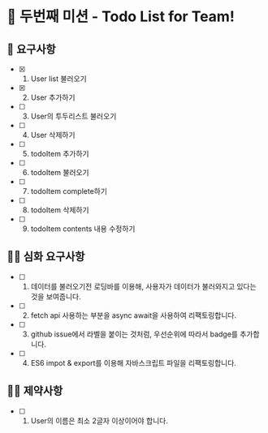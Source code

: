 # 🚀 두번째 미션 - Todo List for Team!

## 🎯 요구사항

- [X] 1. User list 불러오기
- [X] 2. User 추가하기
- [ ] 3. User의 투두리스트 불러오기
- [ ] 4. User 삭제하기
- [ ] 5. todoItem 추가하기
- [ ] 6. todoItem 불러오기
- [ ] 7. todoItem complete하기
- [ ] 8. todoItem 삭제하기
- [ ] 9. todoItem contents 내용 수정하기


## 🎯🎯 심화 요구사항

- [ ] 1. 데이터를 불러오기전 로딩바를 이용해, 사용자가 데이터가 불러와지고 있다는 것을 보여줍니다.
- [ ] 2. fetch api 사용하는 부분을 async await을 사용하여 리팩토링합니다.
- [ ] 3. github issue에서 라벨을 붙이는 것처럼, 우선순위에 따라서 badge를 추가합니다.
- [ ] 4. ES6 impot & export를 이용해 자바스크립트 파일을 리팩토링합니다.

## 🕵️‍♂️ 제약사항

- [ ] 1. User의 이름은 최소 2글자 이상이어야 합니다.
